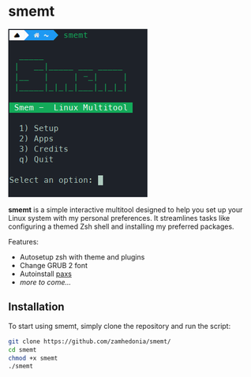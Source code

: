 # smemt
![Screenshot](https://raw.githubusercontent.com/zamhedonia/smemt/master/smemt_screenshot.png)

**smemt** is a simple interactive multitool designed to help you set up your Linux system with my personal preferences. It streamlines tasks like configuring a themed Zsh shell and installing my preferred packages.

Features:
- Autosetup zsh with theme and plugins
- Change GRUB 2 font
- Autoinstall <a href="https://github.com/zamhedonia/paxs">paxs</a>
- *more to come...*

## Installation

To start using smemt, simply clone the repository and run the script:

```bash
git clone https://github.com/zamhedonia/smemt/
cd smemt
chmod +x smemt
./smemt
```
